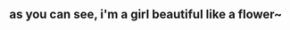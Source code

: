 ## as you can see, i'm a girl beautiful like a flower~ 

<!--
**ukeivan/ukeivan** is a ✨ _special_ ✨ repository because its `README.md` (this file) appears on your GitHub profile.

Here are some ideas to get you started:

- hello i like cute girls and games with cute girls ill put more later ok
